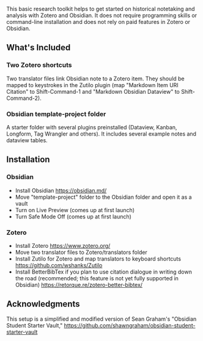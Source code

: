 This basic research toolkit helps to get started on historical notetaking and analysis with Zotero and Obsidian. It does not require programming skills or command-line installation and does not rely on paid features in Zotero or Obsidian.
## What's Included
### Two Zotero shortcuts
Two translator files link Obsidian note to a Zotero item. They should be mapped to keystrokes in the Zutilo plugin (map "Markdown Item URI Citation" to Shift-Command-1 and "Markdown Obsidian Dataview" to Shift-Command-2).
### Obsidian template-project folder
A starter folder with several plugins preinstalled (Dataview, Kanban, Longform, Tag Wrangler and others). It includes several example notes and dataview tables.
## Installation
### Obsidian
- Install Obsidian https://obsidian.md/
- Move "template-project" folder to the Obsidian folder and open it as a vault
- Turn on Live Preview (comes up at first launch)
- Turn Safe Mode Off (comes up at first launch)
### Zotero
- Install Zotero https://www.zotero.org/
- Move two translator files to Zotero/translators folder
- Install Zutilo for Zotero and map translators to keyboard shortcuts https://github.com/wshanks/Zutilo
- Install BetterBibTex if you plan to use citation dialogue in writing down the road (recommended; this feature is not yet fully supported in Obsidian) https://retorque.re/zotero-better-bibtex/
## Acknowledgments
This setup is a simplified and modified version of Sean Graham's "Obsidian Student Starter Vault," https://github.com/shawngraham/obsidian-student-starter-vault
